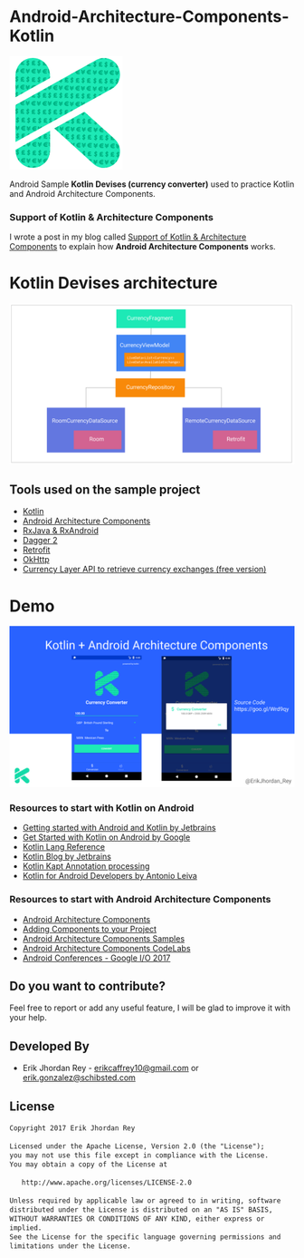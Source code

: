  # Android-Architecture-Components-Kotlin
 
 ![](/app/src/main/res/drawable/kotlin_currency.png)

Android Sample **Kotlin Devises (currency converter)** used to practice Kotlin and Android Architecture Components.

### Support of Kotlin & Architecture Components

I wrote a post in my blog called [Support of Kotlin & Architecture Components](https://erikcaffrey.github.io/ANDROID-kotlin-arch-components/) to explain how **Android Architecture Components** works.


# Kotlin Devises architecture
![](./art/currency-arch.png)


Tools used on the sample project
------------------------------------
* [Kotlin][6]
* [Android Architecture Components][1]
* [RxJava & RxAndroid][2]
* [Dagger 2][3]
* [Retrofit][4]
* [OkHttp][5]
* [Currency Layer API to retrieve currency exchanges (free version)][7]



[1]: https://developer.android.com/topic/libraries/architecture/adding-components.html
[2]: https://github.com/ReactiveX/RxAndroid
[3]: https://github.com/google/dagger
[4]: https://github.com/square/retrofit
[5]: https://github.com/square/okhttp
[6]: https://kotlinlang.org/
[7]: https://currencylayer.com/



# Demo
![](./art/demo.png)



### Resources to start with Kotlin on Android

* [Getting started with Android and Kotlin by Jetbrains][9]
* [Get Started with Kotlin on Android by Google][10]
* [Kotlin Lang Reference][11]
* [Kotlin Blog by Jetbrains][12]
* [Kotlin Kapt Annotation processing][13]
* [Kotlin for Android Developers by Antonio Leiva][13]

 [9]: https://kotlinlang.org/docs/tutorials/kotlin-android.html
[10]: https://developer.android.com/kotlin/get-started.html
[11]: https://kotlinlang.org/docs/reference/
[12]: https://blog.jetbrains.com/kotlin/
[13]: https://kotlinlang.org/docs/reference/kapt.html
[14]: https://antonioleiva.com/kotlin-android-developers-book/



### Resources to start with Android Architecture Components 

* [Android Architecture Components][20]
* [Adding Components to your Project][21]
* [Android Architecture Components Samples][22]
* [Android Architecture Components CodeLabs][23]
* [Android Conferences - Google I/O 2017][24]

[20]: https://developer.android.com/topic/libraries/architecture/index.html
[21]: https://developer.android.com/topic/libraries/architecture/adding-components.html
[22]: https://github.com/googlesamples/android-architecture-components
[23]: https://codelabs.developers.google.com/?cat=Android
[24]: https://www.youtube.com/results?search_query=google+I%2FO+android+components

Do you want to contribute?
--------------------------

Feel free to report or add any useful feature, I will be glad to improve it with your help.

Developed By
------------

* Erik Jhordan Rey  - <erikcaffrey10@gmail.com> or <erik.gonzalez@schibsted.com>

License
-------

    Copyright 2017 Erik Jhordan Rey

    Licensed under the Apache License, Version 2.0 (the "License");
    you may not use this file except in compliance with the License.
    You may obtain a copy of the License at

       http://www.apache.org/licenses/LICENSE-2.0

    Unless required by applicable law or agreed to in writing, software
    distributed under the License is distributed on an "AS IS" BASIS,
    WITHOUT WARRANTIES OR CONDITIONS OF ANY KIND, either express or implied.
    See the License for the specific language governing permissions and
    limitations under the License.


